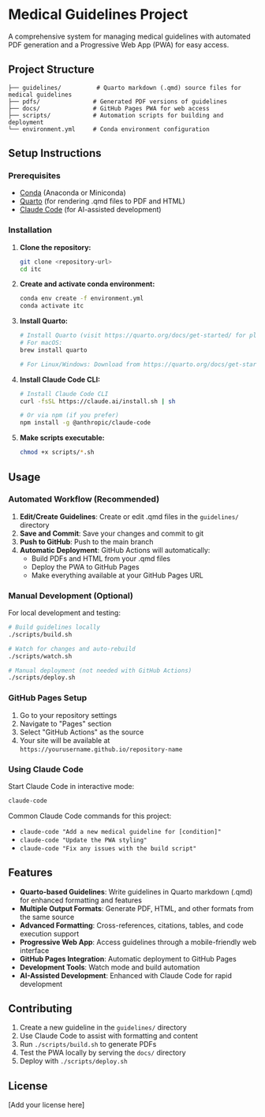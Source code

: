 # Medical Guidelines Project

A comprehensive system for managing medical guidelines with automated PDF generation and a Progressive Web App (PWA) for easy access.

## Project Structure

```
├── guidelines/          # Quarto markdown (.qmd) source files for medical guidelines
├── pdfs/               # Generated PDF versions of guidelines
├── docs/               # GitHub Pages PWA for web access
├── scripts/            # Automation scripts for building and deployment
└── environment.yml     # Conda environment configuration
```

## Setup Instructions

### Prerequisites

- [Conda](https://conda.io/projects/conda/en/latest/user-guide/install/index.html) (Anaconda or Miniconda)
- [Quarto](https://quarto.org/docs/get-started/) (for rendering .qmd files to PDF and HTML)
- [Claude Code](https://claude.ai/code) (for AI-assisted development)

### Installation

1. **Clone the repository:**
   ```bash
   git clone <repository-url>
   cd itc
   ```

2. **Create and activate conda environment:**
   ```bash
   conda env create -f environment.yml
   conda activate itc
   ```

3. **Install Quarto:**
   ```bash
   # Install Quarto (visit https://quarto.org/docs/get-started/ for platform-specific instructions)
   # For macOS:
   brew install quarto
   
   # For Linux/Windows: Download from https://quarto.org/docs/get-started/
   ```

4. **Install Claude Code CLI:**
   ```bash
   # Install Claude Code CLI
   curl -fsSL https://claude.ai/install.sh | sh
   
   # Or via npm (if you prefer)
   npm install -g @anthropic/claude-code
   ```

5. **Make scripts executable:**
   ```bash
   chmod +x scripts/*.sh
   ```

## Usage

### Automated Workflow (Recommended)

1. **Edit/Create Guidelines**: Create or edit .qmd files in the `guidelines/` directory
2. **Save and Commit**: Save your changes and commit to git
3. **Push to GitHub**: Push to the main branch
4. **Automatic Deployment**: GitHub Actions will automatically:
   - Build PDFs and HTML from your .qmd files
   - Deploy the PWA to GitHub Pages
   - Make everything available at your GitHub Pages URL

### Manual Development (Optional)

For local development and testing:

```bash
# Build guidelines locally
./scripts/build.sh

# Watch for changes and auto-rebuild
./scripts/watch.sh

# Manual deployment (not needed with GitHub Actions)
./scripts/deploy.sh
```

### GitHub Pages Setup

1. Go to your repository settings
2. Navigate to "Pages" section  
3. Select "GitHub Actions" as the source
4. Your site will be available at `https://yourusername.github.io/repository-name`

### Using Claude Code

Start Claude Code in interactive mode:
```bash
claude-code
```

Common Claude Code commands for this project:
- `claude-code "Add a new medical guideline for [condition]"`
- `claude-code "Update the PWA styling"`
- `claude-code "Fix any issues with the build script"`

## Features

- **Quarto-based Guidelines**: Write guidelines in Quarto markdown (.qmd) for enhanced formatting and features
- **Multiple Output Formats**: Generate PDF, HTML, and other formats from the same source
- **Advanced Formatting**: Cross-references, citations, tables, and code execution support
- **Progressive Web App**: Access guidelines through a mobile-friendly web interface
- **GitHub Pages Integration**: Automatic deployment to GitHub Pages
- **Development Tools**: Watch mode and build automation
- **AI-Assisted Development**: Enhanced with Claude Code for rapid development

## Contributing

1. Create a new guideline in the `guidelines/` directory
2. Use Claude Code to assist with formatting and content
3. Run `./scripts/build.sh` to generate PDFs
4. Test the PWA locally by serving the `docs/` directory
5. Deploy with `./scripts/deploy.sh`

## License

[Add your license here]